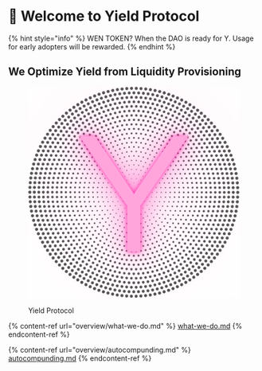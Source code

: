 # 👋 Welcome to Yield Protocol

{% hint style="info" %}
WEN TOKEN? When the DAO is ready for Y. Usage for early adopters will be rewarded.
{% endhint %}

## We Optimize Yield from Liquidity Provisioning

<figure><img src=".gitbook/assets/YieldProtocol_Icon.png" alt=""><figcaption><p>Yield Protocol</p></figcaption></figure>

{% content-ref url="overview/what-we-do.md" %}
[what-we-do.md](overview/what-we-do.md)
{% endcontent-ref %}

{% content-ref url="overview/autocompunding.md" %}
[autocompunding.md](overview/autocompunding.md)
{% endcontent-ref %}
